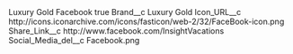 <?xml version="1.0" encoding="UTF-8"?>
<CustomMetadata xmlns="http://soap.sforce.com/2006/04/metadata" xmlns:xsi="http://www.w3.org/2001/XMLSchema-instance" xmlns:xsd="http://www.w3.org/2001/XMLSchema">
    <label>Luxury Gold Facebook</label>
    <protected>true</protected>
    <values>
        <field>Brand__c</field>
        <value xsi:type="xsd:string">Luxury Gold</value>
    </values>
    <values>
        <field>Icon_URL__c</field>
        <value xsi:type="xsd:string">http://icons.iconarchive.com/icons/fasticon/web-2/32/FaceBook-icon.png</value>
    </values>
    <values>
        <field>Share_Link__c</field>
        <value xsi:type="xsd:string">http://www.facebook.com/InsightVacations</value>
    </values>
    <values>
        <field>Social_Media_del__c</field>
        <value xsi:type="xsd:string">Facebook.png</value>
    </values>
</CustomMetadata>
